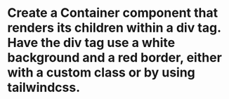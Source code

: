 # Create a Container component that renders its children within a div tag. Have the div tag use a white background and a red border, either with a custom class or by using tailwindcss.

